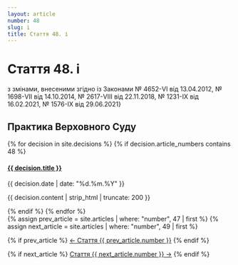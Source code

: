 ```yaml
---
layout: article
number: 48
slug: i
title: Стаття 48. і
---
```


# Стаття 48. і

з змінами, внесеними згідно із Законами № 4652-VI від 13.04.2012, № 1698-VII від 14.10.2014, № 2617-VIII від 22.11.2018, № 1231-IX від 16.02.2021, № 1576-IX від 29.06.2021}

## Практика Верховного Суду

<div class="decisions-container">
{% for decision in site.decisions %}
  {% if decision.article_numbers contains 48 %}
    <div class="decision-item">
      <h4><a href="{{ decision.url }}">{{ decision.title }}</a></h4>
      <p class="decision-date">{{ decision.date | date: "%d.%m.%Y" }}</p>
      <p class="decision-excerpt">{{ decision.content | strip_html | truncate: 200 }}</p>
    </div>
  {% endif %}
{% endfor %}
</div>

<div class="article-navigation">
  {% assign prev_article = site.articles | where: "number", 47 | first %}
  {% assign next_article = site.articles | where: "number", 49 | first %}
  
  {% if prev_article %}
    <a href="{{ prev_article.url }}" class="prev-article">← Стаття {{ prev_article.number }}</a>
  {% endif %}
  
  {% if next_article %}
    <a href="{{ next_article.url }}" class="next-article">Стаття {{ next_article.number }} →</a>
  {% endif %}
</div>
